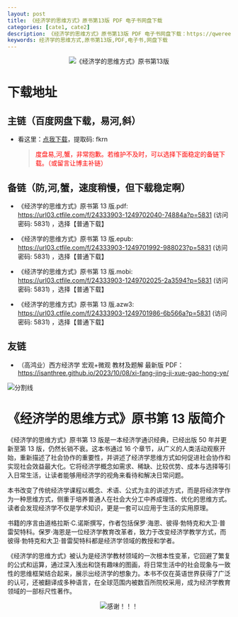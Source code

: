 ```yaml
---
layout: post
title: 《经济学的思维方式》原书第13版 PDF 电子书网盘下载
categories: [cate1, cate2]
description: 《经济学的思维方式》原书第13版 PDF 电子书网盘下载：https://qweree.cn/index.php/350/
keywords: 经济学的思维方式,原书第13版,PDF,电子书,网盘下载
---
```


<div align="center"><img src="https://qweree.cn/wp-content/uploads/2024/05/image-1716636171724.png" alt="《经济学的思维方式》原书第13版"></div>

# 下载地址

## 主链（百度网盘下载，易河,斜）

- 看这里：[点我下载](https://pan.baidu.com/s/1qZRtufNxueSwGGkzsLIB5A?pwd=fkrn)，提取码: fkrn

  > <p style="color:red" >度盘易,河,蟹，非常抱歉。若维护不及时，可以选择下面稳定的备链下载。（或留言让博主补链）</p>

## 备链（防,河,蟹，速度稍慢，但下载稳定啊）

- 《经济学的思维方式》原书第 13 版.pdf: <https://url03.ctfile.com/f/24333903-1249702040-74884a?p=5831> (访问密码: 5831) ，选择【普通下载】

- 《经济学的思维方式》原书第 13 版.epub: <https://url03.ctfile.com/f/24333903-1249701992-988023?p=5831> (访问密码: 5831) ，选择【普通下载】

- 《经济学的思维方式》原书第 13 版.mobi: <https://url03.ctfile.com/f/24333903-1249702025-2a3594?p=5831> (访问密码: 5831) ，选择【普通下载】

- 《经济学的思维方式》原书第 13 版.azw3: <https://url03.ctfile.com/f/24333903-1249701986-6b566a?p=5831> (访问密码: 5831) ，选择【普通下载】

## 友链

- （高鸿业）西方经济学 宏观+微观 教材及题解 最新版 PDF：<https://isanthree.github.io/2023/10/08/xi-fang-jing-ji-xue-gao-hong-ye/>

![分割线](https://pic.imgdb.cn/item/6612476468eb935713c85291.gif)

# 《经济学的思维方式》原书第 13 版简介

《经济学的思维方式》原书第 13 版是一本经济学通识经典，已经出版 50 年并更新至第 13 版，仍然长销不衰。这本书通过 16 个章节，从广义的人类活动观察开始，重新描述了社会协作的重要性，并讲述了经济学思维方式如何促进社会协作和实现社会效益最大化。它将经济学概念如需求、稀缺、比较优势、成本与选择等引入日常生活，让读者能够用经济学的视角来看待和解决日常问题。

本书改变了传统经济学课程以概念、术语、公式为主的讲述方式，而是将经济学作为一种思维方式，侧重于培养普通人在社会大分工中养成理性、优化的思维方式。读者会发现经济学不仅是学术知识，更是一套可以应用于生活的实用原理。

书籍的序言由道格拉斯·C.诺斯撰写，作者包括保罗·海恩、彼得·勃特克和大卫·普雷契特科。保罗·海恩是一位经济学教育改革者，致力于改变经济学教学方式，而彼得·勃特克和大卫·普雷契特科都是经济学领域的教授和学者。

《经济学的思维方式》被认为是经济学教材领域的一次根本性变革，它回避了繁复的公式和运算，通过深入浅出和饶有趣味的图画，将日常生活中的社会现象与一致性的思维框架结合起来，展示出经济学的想象力。本书不仅在英语世界获得了广泛的认可，还被翻译成多种语言，在全球范围内被数百所院校采用，成为经济学教育领域的一部标尺性著作。

<div align="center"><img src="https://pic.imgdb.cn/item/661a35e868eb93571333b3c3.gif" alt="感谢！！！"/></div>
